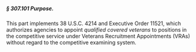##### § 307.101 Purpose. #####

This part implements 38 U.S.C. 4214 and Executive Order 11521, which authorizes agencies to appoint *qualified covered veterans* to positions in the competitive service under Veterans Recruitment Appointments (VRAs) without regard to the competitive examining system.